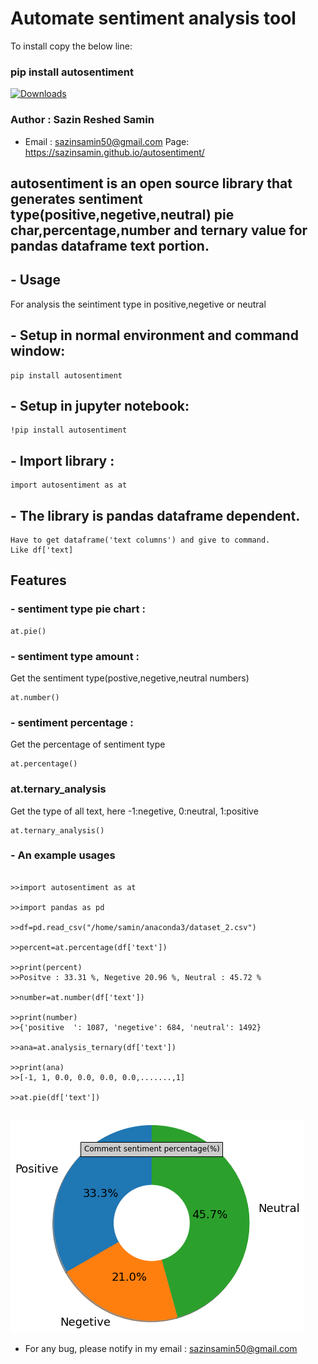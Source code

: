 # Automate sentiment analysis tool

To install copy the below line: 
### pip install autosentiment

[![Downloads](https://pepy.tech/badge/autosentiment)](https://pepy.tech/project/autosentiment)

### Author : Sazin Reshed Samin

* Email : <sazinsamin50@gmail.com>
Page: <https://sazinsamin.github.io/autosentiment/>


## autosentiment is an open source library that generates sentiment type(positive,negetive,neutral) pie char,percentage,number and ternary value for pandas dataframe text portion.


## - Usage
For analysis the seintiment type in positive,negetive or neutral


## - Setup in normal environment and command window:
```
pip install autosentiment
```


## - Setup in jupyter notebook:
```
!pip install autosentiment
```


## - Import library : 
```
import autosentiment as at
```


## - The library is pandas dataframe dependent.
```
Have to get dataframe('text columns') and give to command.
Like df['text]
```




## Features
### - sentiment type pie chart :
```
at.pie()
```

### - sentiment type amount : 
Get the sentiment type(postive,negetive,neutral numbers)
```
at.number()
```


### - sentiment percentage :
Get the percentage of sentiment type
```
at.percentage() 

```


### at.ternary_analysis
Get the type of all text, here -1:negetive, 0:neutral, 1:positive

```
at.ternary_analysis()
```


### - An example usages

```

>>import autosentiment as at

>>import pandas as pd

>>df=pd.read_csv("/home/samin/anaconda3/dataset_2.csv")

>>percent=at.percentage(df['text'])

>>print(percent)
>>Positve : 33.31 %, Negetive 20.96 %, Neutral : 45.72 %

>>number=at.number(df['text'])

>>print(number)
>>{'positive  ': 1087, 'negetive': 684, 'neutral': 1492}

>>ana=at.analysis_ternary(df['text'])

>>print(ana)
>>[-1, 1, 0.0, 0.0, 0.0, 0.0,.......,1]

>>at.pie(df['text'])


```
![pie chart](image_12.png)




* For any bug, please notify in my email : <sazinsamin50@gmail.com>





